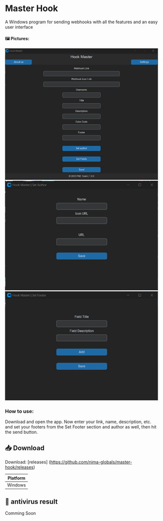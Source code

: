 # Master Hook
  
A Windows program for sending webhooks with all the features and an easy user interface


#### 🖼 Pictures:

![AppScreenshot](https://github.com/nima-globals/master-hook/blob/main/screenshots/image1.png)
![AppScreenshot](https://github.com/nima-globals/master-hook/blob/main/screenshots/image2.png)
![AppScreenshot](https://github.com/nima-globals/master-hook/blob/main/screenshots/image3.png)


### How to use:
Download and open the app. Now enter your link, name, description, etc. and set your footers from the Set Footer section and author as well, then hit the send button.

## 📥 Download
Download: [releases] (https://github.com/nima-globals/master-hook/releases)

| Platform |
| ------------- |
| Windows |

## 🦠 antivirus result

Comming Soon
